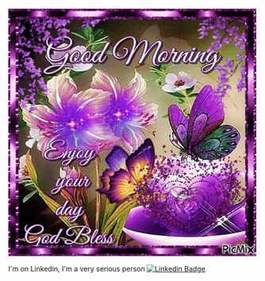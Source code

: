 ![Good Morning](mom-whatsapp-gif-pack-001.gif)


I'm on Linkedin, I'm a very serious person [![Linkedin Badge](https://img.shields.io/badge/-Gabriella-blue?style=round&logo=Linkedin&logoColor=white&link=https://www.linkedin.com/in/gabriella-esteves-43512577/)](https://www.linkedin.com/in/gabriella-esteves-43512577/)

